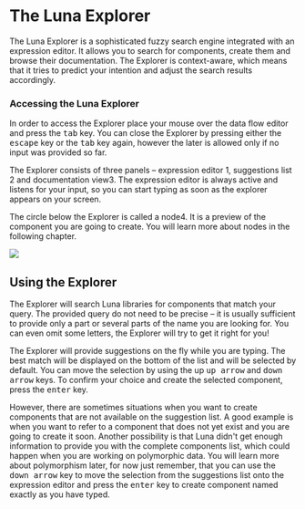 # The Luna Explorer

The Luna Explorer is a sophisticated fuzzy search engine integrated with an expression editor. It allows you to search for components, create them and browse their documentation. The Explorer is context-aware, which means that it tries to predict your intention and adjust the search results accordingly. 

### Accessing the Luna Explorer

In order to access the Explorer place your mouse over the data flow editor and press the <kbd>tab</kbd> key. You can close the Explorer by pressing either the <kbd>escape</kbd> key or the <kbd>tab</kbd> key again, however the later is allowed only if no input was provided so far. 

The Explorer consists of three panels – expression editor <span class="uiref">1</span>, suggestions list <span class="uiref">2</span> and documentation view<span class="uiref">3</span>. The expression editor is always active and listens for your input, so you can start typing as soon as the explorer appears on your screen.

The circle below the Explorer is called a node<span class="uiref">4</span>. It is a preview of the component you are going to create. You will learn more about nodes in the following chapter.


![](/assets/explorer.png)


## Using the Explorer
The Explorer will search Luna libraries for components that match your query. The provided query do not need to be precise – it is usually sufficient to provide only a part or several parts of the name you are looking for. You can even omit some letters, the Explorer will try to get it right for you! 

The Explorer will provide suggestions on the fly while you are typing. The best match will be displayed on the bottom of the list and will be selected by default. You can move the selection by using the up <kbd>up arrow</kbd> and <kbd>down arrow</kbd> keys. To confirm your choice and create the selected component, press the <kbd>enter</kbd> key.

However, there are sometimes situations when you want to create components that are not available on the suggestion list. A good example is when you want to refer to a component that does not yet exist and you are going to create it soon. Another possibility is that Luna didn't get enough information to provide you with the complete components list, which could happen when you are working on polymorphic data. You will learn more about polymorphism later, for now just remember, that you can use the <kbd>down arrow</kbd> key to move the selection from the suggestions list onto the expression editor and press the <kbd>enter</kbd> key to create component named exactly as you have typed.